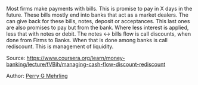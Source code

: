 Most firms make payments with bills. This is promise to pay in X days in the future. These bills mostly end into banks that act as a market dealers. The can give back for these bills, notes, deposit or acceptances. This last ones are also promises to pay but from the bank. Where less interest is applied, less that with notes or debit.
The notes <-> bills flow is call discounts, when done from Firms to Banks. When that is done among banks is call rediscount. This is management of liquidity. 

Source: https://www.coursera.org/learn/money-banking/lecture/fVBih/managing-cash-flow-discount-rediscount

Author: [Perry G Mehrling](../authors/perry_g_mehrling.md)